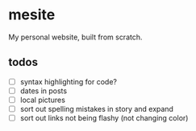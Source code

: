 # mesite
My personal website, built from scratch.

## todos ##
* [ ] syntax highlighting for code?
* [ ] dates in posts
* [ ] local pictures
* [ ] sort out spelling mistakes in story and expand
* [ ] sort out links not being flashy (not changing color)

